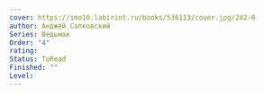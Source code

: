 ```yaml
---
cover: https://imo10.labirint.ru/books/536113/cover.jpg/242-0
author: Анджей Сапковский
Series: Ведьмак
Order: "4"
rating: 
Status: ToRead
Finished: ""
Level:
---
```









